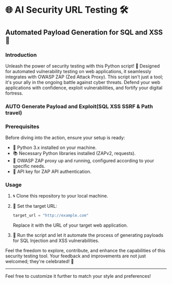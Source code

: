 

# 🌐 AI Security URL Testing 🛠️

## Automated Payload Generation for SQL and XSS 🚀

### Introduction
 
Unleash the power of security testing with this Python script! 🐍 Designed for automated vulnerability testing on web applications, it seamlessly integrates with OWASP ZAP (Zed Attack Proxy). This script isn't just a tool; it's your ally in the ongoing battle against cyber threats. Defend your web applications with confidence, exploit vulnerabilities, and fortify your digital fortress.

### AUTO Generate Payload and Exploit(SQL XSS SSRF & Path travel)

### Prerequisites

Before diving into the action, ensure your setup is ready:

- 🐍 Python 3.x installed on your machine.
- 📚 Necessary Python libraries installed (ZAPv2, requests).
- 🔄 OWASP ZAP proxy up and running, configured according to your specific needs.
- 🔑 API key for ZAP API authentication.

### Usage

1. 🌀 Clone this repository to your local machine.

2. 🎯 Set the target URL:
   ```python
   target_url = "http://example.com"
   ```
   Replace it with the URL of your target web application.

3. 🚀 Run the script and let it automate the process of generating payloads for SQL Injection and XSS vulnerabilities.

Feel the freedom to explore, contribute, and enhance the capabilities of this security testing tool. Your feedback and improvements are not just welcomed; they're celebrated! 🎉

---

Feel free to customize it further to match your style and preferences!
